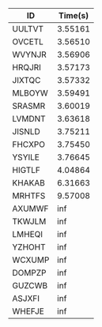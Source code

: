 |ID|Time(s)|
|-|-|
|UULTVT|3.55161|
|OVCETL|3.56510|
|WVYNJR|3.56906|
|HRQJRI|3.57173|
|JIXTQC|3.57332|
|MLBOYW|3.59491|
|SRASMR|3.60019|
|LVMDNT|3.63618|
|JISNLD|3.75211|
|FHCXPO|3.75450|
|YSYILE|3.76645|
|HIGTLF|4.04864|
|KHAKAB|6.31663|
|MRHTFS|9.57008|
|AXUMWF|inf|
|TKWJLM|inf|
|LMHEQI|inf|
|YZHOHT|inf|
|WCXUMP|inf|
|DOMPZP|inf|
|GUZCWB|inf|
|ASJXFI|inf|
|WHEFJE|inf|
